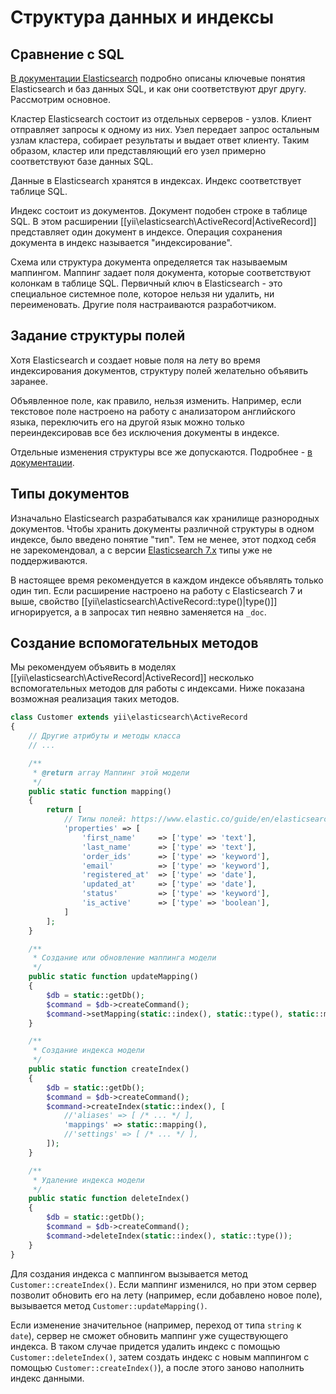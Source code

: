 # Структура данных и индексы


## Сравнение с SQL

[В документации Elasticsearch](https://www.elastic.co/guide/en/elasticsearch/reference/current/_mapping_concepts_across_sql_and_elasticsearch.html) подробно описаны ключевые понятия Elasticsearch и баз данных SQL, и как они соответствуют друг другу. Рассмотрим основное.

Кластер Elasticsearch состоит из отдельных серверов - узлов. Клиент отправляет запросы к одному из них. Узел передает
запрос остальным узлам кластера, собирает результаты и выдает ответ клиенту. Таким образом, кластер или представляющий
его узел примерно соответствуют базе данных SQL.

Данные в Elasticsearch хранятся в индексах. Индекс соответствует таблице SQL.

Индекс состоит из документов. Документ подобен строке в таблице SQL. В этом расширении [[yii\elasticsearch\ActiveRecord|ActiveRecord]]
представляет один документ в индексе. Операция сохранения документа в индекс называется "индексирование".

Схема или структура документа определяется так называемым маппингом. Маппинг задает поля документа, которые
соответствуют колонкам в таблице SQL. Первичный ключ в Elasticsearch - это специальное системное поле, которое нельзя
ни удалить, ни переименовать. Другие поля настраиваются разработчиком.


## Задание структуры полей

Хотя Elasticsearch и создает новые поля на лету во время индексирования документов, структуру полей желательно
объявить заранее.

Объявленное поле, как правило, нельзя изменить. Например, если текстовое поле настроено на работу с анализатором
английского языка, переключить его на другой язык можно только переиндексировав все без исключения документы в индексе.

Отдельные изменения структуры все же допускаются. Подробнее - [в документации](https://www.elastic.co/guide/en/elasticsearch/reference/current/indices-put-mapping.html#updating-field-mappings).


## Типы документов

Изначально Elasticsearch разрабатывался как хранилище разнородных документов. Чтобы хранить документы различной
структуры в одном индексе, было введено понятие "тип". Тем не менее, этот подход себя не зарекомендовал, а с версии
[Elasticsearch 7.x](https://www.elastic.co/guide/en/elasticsearch/reference/current/removal-of-types.html) типы
уже не поддерживаются.

В настоящее время рекомендуется в каждом индексе объявлять только один тип. Если расширение настроено на работу с
Elasticsearch 7 и выше, свойство [[yii\elasticsearch\ActiveRecord::type()|type()]] игнорируется, а в запросах тип
неявно заменяется на `_doc`.


## Создание вспомогательных методов

Мы рекомендуем объявить в моделях [[yii\elasticsearch\ActiveRecord|ActiveRecord]] несколько вспомогательных методов
для работы с индексами. Ниже показана возможная реализация таких методов.

```php
class Customer extends yii\elasticsearch\ActiveRecord
{
    // Другие атрибуты и методы класса
    // ...

    /**
     * @return array Маппинг этой модели
     */
    public static function mapping()
    {
        return [
            // Типы полей: https://www.elastic.co/guide/en/elasticsearch/reference/current/mapping.html#field-datatypes
            'properties' => [
                'first_name'     => ['type' => 'text'],
                'last_name'      => ['type' => 'text'],
                'order_ids'      => ['type' => 'keyword'],
                'email'          => ['type' => 'keyword'],
                'registered_at'  => ['type' => 'date'],
                'updated_at'     => ['type' => 'date'],
                'status'         => ['type' => 'keyword'],
                'is_active'      => ['type' => 'boolean'],
            ]
        ];
    }

    /**
     * Создание или обновление маппинга модели
     */
    public static function updateMapping()
    {
        $db = static::getDb();
        $command = $db->createCommand();
        $command->setMapping(static::index(), static::type(), static::mapping());
    }

    /**
     * Создание индекса модели
     */
    public static function createIndex()
    {
        $db = static::getDb();
        $command = $db->createCommand();
        $command->createIndex(static::index(), [
            //'aliases' => [ /* ... */ ],
            'mappings' => static::mapping(),
            //'settings' => [ /* ... */ ],
        ]);
    }

    /**
     * Удаление индекса модели
     */
    public static function deleteIndex()
    {
        $db = static::getDb();
        $command = $db->createCommand();
        $command->deleteIndex(static::index(), static::type());
    }
}
```

Для создания индекса с маппингом вызывается метод `Customer::createIndex()`. Если маппинг изменился, но при этом
сервер позволит обновить его на лету (например, если добавлено новое поле), вызывается метод `Customer::updateMapping()`.

Если изменение значительное (например, переход от типа `string` к `date`), сервер не сможет обновить маппинг
уже существующего индекса. В таком случае придется удалить индекс с помощью `Customer::deleteIndex()`, затем создать
индекс с новым маппингом с помощью `Customer::createIndex()`), а после этого заново наполнить индекс данными.
